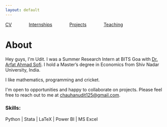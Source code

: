 ```yaml
---
layout: default
---
```


[CV](/assets/UditChauhan-Resume.pdf)
<span style="margin-right: 50px;"></span>
[Internships](/links/internships/)
<span style="margin-right: 50px;"></span>
[Projects](/links/projects/)
<span style="margin-right: 50px;"></span>
[Teaching](/links/teaching/)


# About

Hey guys, I'm Udit. I was a Summer Research Intern at BITS Goa with [Dr. Arfat Ahmad Sofi](https://www.bits-pilani.ac.in/goa/arfat-ahmad-sofi/). I hold a Master’s degree in Economics from Shiv Nadar University, India.

I like mathematics, programming and cricket.

I'm open to opportunities and happy to collaborate on projects. Please feel free to reach out to me at [chauhanudit125@gmail.com](mailto:chauhanudit125@gmail.com).

### Skills:
Python | Stata | LaTeX | Power BI | MS Excel 
